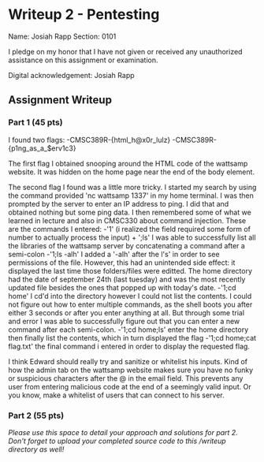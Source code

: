 # Writeup 2 - Pentesting

Name: Josiah Rapp
Section: 0101

I pledge on my honor that I have not given or received any unauthorized assistance on this assignment or examination.

Digital acknowledgement: Josiah Rapp

## Assignment Writeup

### Part 1 (45 pts)

I found two flags:
-CMSC389R-{html_h@x0r_lulz}
-CMSC389R-{p1ng_as_a_$erv1c3}

The first flag I obtained snooping around the HTML code of the wattsamp website. It was hidden on the home page near the end of the body element.

The second flag I found was a little more tricky. I started my search by using the command provided 'nc wattsamp 1337' in my home terminal. I was then prompted by the server to enter an IP address to ping. I did that and obtained nothing but some ping data. I then remembered some of what we learned in lecture and also in CMSC330 about command injection. These are the commands I entered:
-'1' (i realized the field required some form of number to actually process the input) + ';ls'
	I was able to successfully list all the libraries of the wattsamp server by concatenating a command after a semi-colon
-'1;ls -alh' 
	I added a '-alh' after the l's' in order to see permissions of the file. However, this had an unintended side effect: it displayed the last time those folders/files were editted. The home directory had the date of september 24th (last tuesday) and was the most recently updated file besides the ones that popped up with today's date.
-'1;cd home'
	I cd'd into the directory however I could not list the contents. I could not figure out how to enter multiple commands, as the shell boots you after either 3 seconds or after you enter anything at all. But through some trial and error I was able to successfully figure out that you can enter a new command after each semi-colon.
-'1;cd home;ls'
	enter the home directory then finally list the contents, which in turn displayed the flag
-'1;cd home;cat flag.txt'
	the final command i entered in order to display the requested flag.

I think Edward should really try and sanitize or whitelist his inputs. Kind of how the admin tab on the wattsamp website makes sure you have no funky or suspicious characters after the @ in the email field. This prevents any user from entering malicious code at the end of a seemingly valid input. Or you know, make a whitelist of users that can connect to his server.

### Part 2 (55 pts)

*Please use this space to detail your approach and solutions for part 2. Don't forget to upload your completed source code to this /writeup directory as well!*
